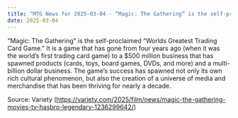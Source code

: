 ```yaml
---
title: "MTG News for 2025-03-04 - “Magic: The Gathering” is the self-proclaimed “Wor..."
date: 2025-03-04
---
```


“Magic: The Gathering” is the self-proclaimed “Worlds Greatest Trading Card Game.” It is a game that has gone from four years ago (when it was the world’s first trading card game) to a $500 million business that has spawned products (cards, toys, board games, DVDs, and more) and a multi-billion dollar business. The game’s success has spawned not only its own rich cultural phenomenon, but also the creation of a universe of media and merchandise that has been thriving for nearly a decade.

Source: Variety (https://variety.com/2025/film/news/magic-the-gathering-movies-tv-hasbro-legendary-1236299642/)
